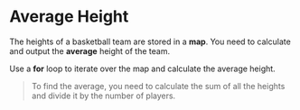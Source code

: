 # Average Height

The heights of a basketball team are stored in a **map**.
You need to calculate and output the **average** height of the team.

Use a **for** loop to iterate over the map and calculate the average height.

> To find the average, you need to calculate the sum of all the heights and divide it by the number of players.
